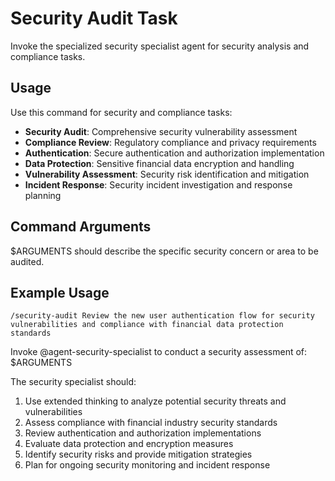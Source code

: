 # Security Audit Task

Invoke the specialized security specialist agent for security analysis and compliance tasks.

## Usage
Use this command for security and compliance tasks:

- **Security Audit**: Comprehensive security vulnerability assessment
- **Compliance Review**: Regulatory compliance and privacy requirements
- **Authentication**: Secure authentication and authorization implementation
- **Data Protection**: Sensitive financial data encryption and handling
- **Vulnerability Assessment**: Security risk identification and mitigation
- **Incident Response**: Security incident investigation and response planning

## Command Arguments
$ARGUMENTS should describe the specific security concern or area to be audited.

## Example Usage
```
/security-audit Review the new user authentication flow for security vulnerabilities and compliance with financial data protection standards
```

Invoke @agent-security-specialist to conduct a security assessment of: $ARGUMENTS

The security specialist should:
1. Use extended thinking to analyze potential security threats and vulnerabilities
2. Assess compliance with financial industry security standards
3. Review authentication and authorization implementations
4. Evaluate data protection and encryption measures
5. Identify security risks and provide mitigation strategies
6. Plan for ongoing security monitoring and incident response